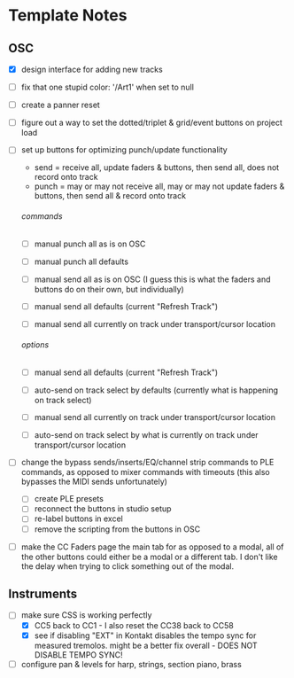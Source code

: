 # Template Notes


## OSC

- [x] design interface for adding new tracks
- [ ] fix that one stupid color: '/Art1' when set to null

- [ ] create a panner reset
- [ ] figure out a way to set the dotted/triplet & grid/event buttons on project load
- [ ] set up buttons for optimizing punch/update functionality

    * send = receive all, update faders & buttons, then send all, does not record onto track
    * punch = may or may not receive all, may or may not update faders & buttons, then send all & record onto track

    ###### commands
    - [ ] manual punch all as is on OSC
    - [ ] manual punch all defaults

    - [ ] manual send all as is on OSC (I guess this is what the faders and buttons do on their own, but individually)

    - [ ] manual send all defaults (current "Refresh Track")

    - [ ] manual send all currently on track under transport/cursor location

    ###### options
    - [ ] manual send all defaults (current "Refresh Track")
    - [ ] auto-send on track select by defaults (currently what is happening on track select)

    - [ ] manual send all currently on track under transport/cursor location
    - [ ] auto-send on track select by what is currently on track under transport/cursor location

- [ ] change the bypass sends/inserts/EQ/channel strip commands to PLE commands, as opposed to mixer commands with timeouts (this also bypasses the MIDI sends unfortunately)
    - [ ] create PLE presets
    - [ ] reconnect the buttons in studio setup
    - [ ] re-label buttons in excel
    - [ ] remove the scripting from the buttons in OSC

- [ ] make the CC Faders page the main tab for as opposed to a modal, all of the other buttons could either be a modal or a different tab. I don't like the delay when trying to click something out of the modal.

## Instruments

- [ ] make sure CSS is working perfectly
    - [x] CC5 back to CC1 - I also reset the CC38 back to CC58
    - [x] see if disabling "EXT" in Kontakt disables the tempo sync for measured tremolos. might be a better fix overall - DOES NOT DISABLE TEMPO SYNC!

- [ ] configure pan & levels for harp, strings, section piano, brass
